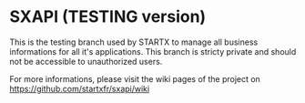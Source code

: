 SXAPI (TESTING version)
=======================


This is the testing branch used by STARTX to manage all business informations for all it's applications. This branch is stricty private and should not be accessible to unauthorized users.

For more informations, please visit the wiki pages of the project on https://github.com/startxfr/sxapi/wiki
